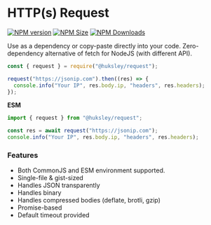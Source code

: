 # HTTP(s) Request

<span class="badge-npmversion"><a href="https://npmjs.com/package/@huksley/request" title="View this project on NPM"><img src="https://img.shields.io/npm/v/@huksley/request.svg" alt="NPM version" /></a></span> <span class="badge-npmsize"><a href="https://npmjs.com/package/@huksley/request" title="View this project on NPM"><img src="https://img.shields.io/bundlephobia/min/@huksley/request.svg" alt="NPM Size" /></a></span> <span class="badge-npmstats"><a href="https://npmjs.com/package/@huksley/request" title="View this project on NPM"><img src="https://img.shields.io/npm/dw/.svg" alt="NPM Downloads" /></a></span>

Use as a dependency or copy-paste directly into your code.
Zero-dependency alternative of fetch for NodeJS (with different API).

```js
const { request } = require("@huksley/request");

request("https://jsonip.com").then((res) => {
  console.info("Your IP", res.body.ip, "headers", res.headers);
});
```

**ESM**

```js
import { request } from "@huksley/request";

const res = await request("https://jsonip.com");
console.info("Your IP", res.body.ip, "headers", res.headers);
```

### Features

* Both CommonJS and ESM environment supported.
* Single-file & gist-sized
* Handles JSON transparently
* Handles binary
* Handles compressed bodies (deflate, brotli, gzip)
* Promise-based
* Default timeout provided

